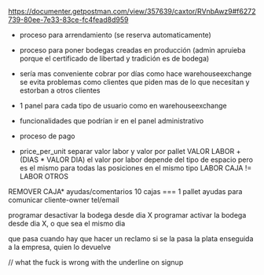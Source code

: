 https://documenter.getpostman.com/view/357639/caxtor/RVnbAwz9#f6272739-80ee-7e33-83ce-fc4fead8d959

* proceso para arrendamiento (se reserva automaticamente)
* proceso para poner bodegas creadas en producción (admin apruieba porque el certificado de libertad y tradición es de bodega)
* sería mas conveniente cobrar por días como hace warehouseexchange se evita problemas como clientes que piden mas de lo que necesitan y estorban a otros clientes
* 1 panel para cada tipo de usuario como en warehouseexchange
* funcionalidades que podrían ir en el panel administrativo
* proceso de pago

* price_per_unit 
separar valor labor y valor por pallet
VALOR LABOR + (DIAS * VALOR DIA)
el valor por labor depende del tipo de espacio pero es el mismo para todas las posiciones en el mismo tipo
LABOR CAJA != LABOR OTROS

REMOVER CAJA*
ayudas/comentarios 10 cajas === 1 pallet
ayudas para comunicar cliente-owner tel/email

programar desactivar la bodega desde dia X
programar activar la bodega desde dia X, o que sea el mismo dia

que pasa cuando hay que hacer un reclamo si se la pasa la plata enseguida a la empresa, quien lo devuelve

//
what the fuck is wrong with the underline on signup